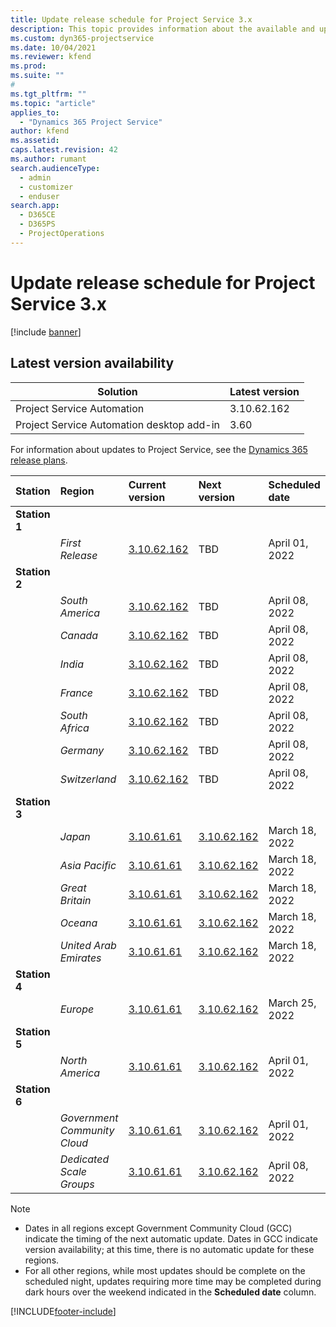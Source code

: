 ```yaml
---
title: Update release schedule for Project Service 3.x
description: This topic provides information about the available and upcoming releases of Dynamics 365 Project Service Automation.
ms.custom: dyn365-projectservice
ms.date: 10/04/2021
ms.reviewer: kfend
ms.prod:
ms.suite: ""
#
ms.tgt_pltfrm: ""
ms.topic: "article"
applies_to: 
  - "Dynamics 365 Project Service"
author: kfend
ms.assetid: 
caps.latest.revision: 42
ms.author: rumant
search.audienceType: 
  - admin
  - customizer
  - enduser
search.app: 
  - D365CE
  - D365PS
  - ProjectOperations
---
```


# Update release schedule for Project Service 3.x

[!include [banner](../includes/psa-now-project-operations.md)]

## Latest version availability

| Solution  | Latest version |
|-------|----|
| Project Service Automation    | 3.10.62.162 |
| Project Service Automation desktop add-in                | 3.60          |

For information about updates to Project Service, see the [Dynamics 365 release plans](/dynamics365/release-plans/). 

| Station  | Region | Current version | Next version |  Scheduled date
| :---   | :---   | :---   | :---   |:---   |         
|<strong>Station 1</strong> | |  |  | |
| | <i>First Release</i> | [3.10.62.162](whats-new-ur-41.md) | TBD | April 01, 2022
|<strong>Station 2</strong> | |  |  | |
| | <i>South America</i> | [3.10.62.162](whats-new-ur-41.md) | TBD | April 08, 2022
| | <i>Canada</i> | [3.10.62.162](whats-new-ur-41.md) | TBD | April 08, 2022
| | <i>India</i> | [3.10.62.162](whats-new-ur-41.md) | TBD | April 08, 2022
| | <i>France</i> | [3.10.62.162](whats-new-ur-41.md) | TBD | April 08, 2022
| | <i>South Africa</i> | [3.10.62.162](whats-new-ur-41.md) | TBD | April 08, 2022
| | <i>Germany</i> | [3.10.62.162](whats-new-ur-41.md) | TBD | April 08, 2022
| | <i>Switzerland</i> | [3.10.62.162](whats-new-ur-41.md) | TBD | April 08, 2022
|<strong>Station 3</strong> | |  |  | |
| | <i>Japan</i> | [3.10.61.61](whats-new-ur-40.md) | [3.10.62.162](whats-new-ur-41.md) | March 18, 2022
| | <i>Asia Pacific</i> | [3.10.61.61](whats-new-ur-40.md) | [3.10.62.162](whats-new-ur-41.md) | March 18, 2022
| | <i>Great Britain</i> | [3.10.61.61](whats-new-ur-40.md) | [3.10.62.162](whats-new-ur-41.md) | March 18, 2022
| | <i>Oceana</i> | [3.10.61.61](whats-new-ur-40.md) | [3.10.62.162](whats-new-ur-41.md) | March 18, 2022
| | <i>United Arab Emirates</i> | [3.10.61.61](whats-new-ur-40.md) | [3.10.62.162](whats-new-ur-41.md) | March 18, 2022
|<strong>Station 4</strong> | |  |  | |
| | <i>Europe</i> | [3.10.61.61](whats-new-ur-40.md) | [3.10.62.162](whats-new-ur-41.md) | March 25, 2022
|<strong>Station 5</strong> | |  |  | |
| | <i>North America</i> | [3.10.61.61](whats-new-ur-40.md) | [3.10.62.162](whats-new-ur-41.md) | April 01, 2022
|<strong>Station 6</strong> | |  |  | |
| | <i>Government Community Cloud</i> | [3.10.61.61](whats-new-ur-40.md) | [3.10.62.162](whats-new-ur-41.md) | April 01, 2022
| | <i>Dedicated Scale Groups</i> | [3.10.61.61](whats-new-ur-40.md) | [3.10.62.162](whats-new-ur-41.md) | April 08, 2022




>[!Note]
> - Dates in all regions except Government Community Cloud (GCC) indicate the timing of the next automatic update. Dates in GCC indicate version availability; at this time, there is no automatic update for these regions.
> - For all other regions, while most updates should be complete on the scheduled night, updates requiring more time may be completed during dark hours over the weekend indicated in the **Scheduled date** column.


[!INCLUDE[footer-include](../includes/footer-banner.md)]
